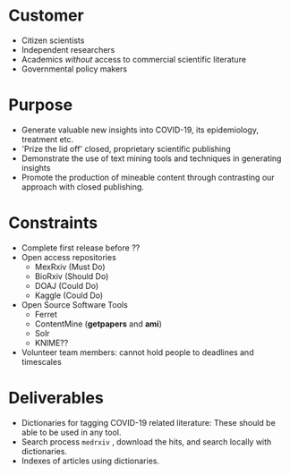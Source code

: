 # Customer
- Citizen scientists
- Independent researchers
- Academics *without* access to commercial scientific literature
- Governmental policy makers
# Purpose
- Generate valuable new insights into COVID-19, its epidemiology, treatment etc.
- 'Prize the lid off' closed, proprietary scientific publishing
- Demonstrate the use of text mining tools and techniques in generating insights
- Promote the production of mineable content through contrasting our approach with closed publishing.
# Constraints
- Complete first release before ??
- Open access repositories 
  - MexRxiv (Must Do)
  - BioRxiv (Should Do)
  - DOAJ (Could Do)
  - Kaggle (Could Do)
- Open Source Software Tools
  - Ferret
  - ContentMine (**getpapers** and **ami**)
  - Solr
  - KNIME??
- Volunteer team members:  cannot hold people to deadlines and timescales
# Deliverables
- Dictionaries for tagging COVID-19 related literature:  These should be able to be used in any tool.
- Search process `medrxiv` , download the hits, and search locally with dictionaries.
- Indexes of articles using dictionaries.
